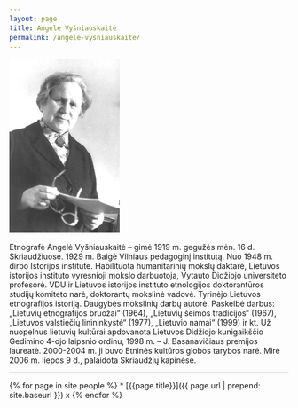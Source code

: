 ```yaml
---
layout: page
title: Angelė Vyšniauskaitė
permalink: /angele-vysniauskaite/
---
```



<img alt="Angelė Vyšniauskaitė" src="/img/people/angele-vysniauskaite.jpg" src-gp="{{site.pageurl}}/img/people/angele-vysniauskaite.jpg">

Etnografė Angelė Vyšniauskaitė – gimė 1919 m. gegužės mėn. 16 d. Skriaudžiuose. 1929 m. Baigė Vilniaus pedagoginį institutą. Nuo 1948 m. dirbo Istorijos institute. Habilituota humanitarinių mokslų daktarė, Lietuvos istorijos instituto vyresnioji mokslo darbuotoja, Vytauto Didžiojo universiteto profesorė. VDU ir Lietuvos istorijos instituto etnologijos doktorantūros studijų komiteto narė, doktorantų mokslinė vadovė. Tyrinėjo Lietuvos etnografijos istoriją. Daugybės mokslinių darbų autorė. Paskelbė darbus: „Lietuvių etnografijos bruožai“ (1964), „Lietuvių šeimos tradicijos“ (1967), „Lietuvos valstiečių linininkystė“ (1977), „Lietuvio namai“ (1999) ir kt. Už nuopelnus lietuvių kultūrai apdovanota Lietuvos Didžiojo kunigaikščio Gedimino 4-ojo laipsnio ordinu, 1998 m. – J. Basanavičiaus premijos laureatė. 2000-2004 m. ji buvo Etninės kultūros globos tarybos narė. Mirė 2006 m. liepos 9 d., palaidota Skriaudžių kapinėse.

-------------

  <div class="people-list">
{% for page in site.people %}
* [{{page.title}}]({{ page.url | prepend: site.baseurl }}) x
{% endfor %}
  </div>